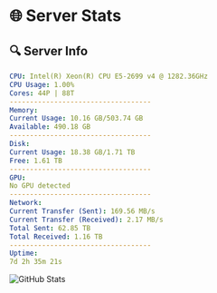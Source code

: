 # 🌐 Server Stats
## 🔍 Server Info
```yaml
CPU: Intel(R) Xeon(R) CPU E5-2699 v4 @ 1282.36GHz
CPU Usage: 1.00%
Cores: 44P | 88T
-----------------------------------
Memory:
Current Usage: 10.16 GB/503.74 GB
Available: 490.18 GB
-----------------------------------
Disk:
Current Usage: 18.38 GB/1.71 TB
Free: 1.61 TB
-----------------------------------
GPU:
No GPU detected
-----------------------------------
Network:
Current Transfer (Sent): 169.56 MB/s
Current Transfer (Received): 2.17 MB/s
Total Sent: 62.85 TB
Total Received: 1.16 TB
-----------------------------------
Uptime:
7d 2h 35m 21s
```
![GitHub Stats](https://img.shields.io/badge/Updated-2025-02-15_01:18:39-blue)